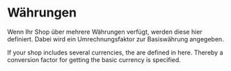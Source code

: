 # Währungen

Wenn Ihr Shop über mehrere Währungen verfügt, werden diese hier definiert. Dabei wird ein Umrechnungsfaktor zur Basiswährung angegeben.

If your shop includes several currencies, the are defined in here. Thereby a conversion factor for getting the basic currency is specified.